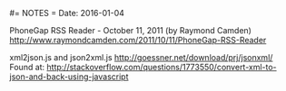 #= NOTES =
Date: 2016-01-04

PhoneGap RSS Reader - October 11, 2011 (by Raymond Camden)
http://www.raymondcamden.com/2011/10/11/PhoneGap-RSS-Reader


xml2json.js and json2xml.js
http://goessner.net/download/prj/jsonxml/
Found at: http://stackoverflow.com/questions/1773550/convert-xml-to-json-and-back-using-javascript
